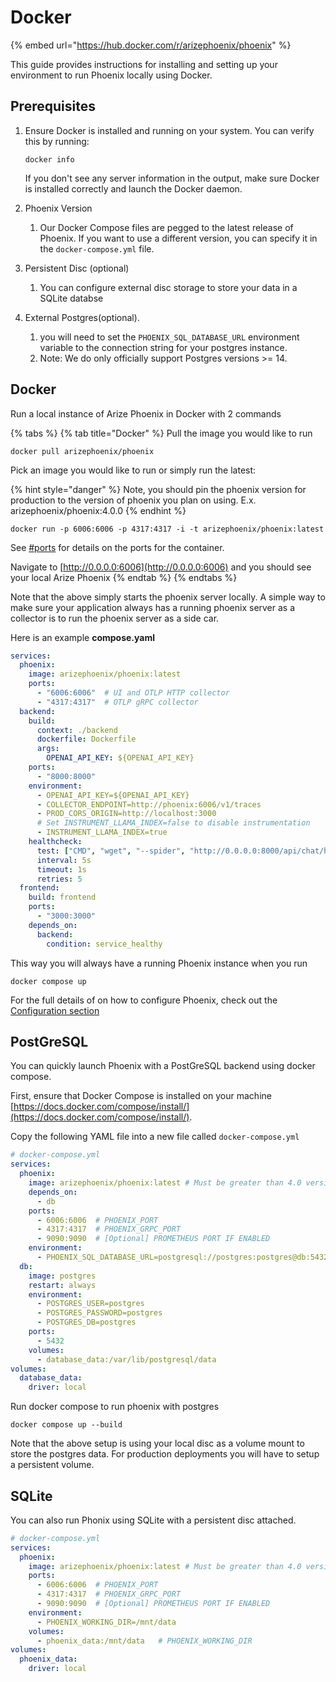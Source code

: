 # Docker

{% embed url="https://hub.docker.com/r/arizephoenix/phoenix" %}

This guide provides instructions for installing and setting up your environment to run Phoenix locally using Docker.

## Prerequisites

1.  Ensure Docker is installed and running on your system. You can verify this by running:

    ```
    docker info
    ```

    If you don't see any server information in the output, make sure Docker is installed correctly and launch the Docker daemon.
2. Phoenix Version
   1. Our Docker Compose files are pegged to the latest release of Phoenix. If you want to use a different version, you can specify it in the `docker-compose.yml` file.
3. Persistent Disc (optional)
   1. You can configure external disc storage to store your data in a SQLite databse
4. External Postgres(optional).
   1. you will need to set the `PHOENIX_SQL_DATABASE_URL` environment variable to the connection string for your postgres instance.
   2. Note: We do only officially support Postgres versions >= 14.

## Docker

Run a local instance of Arize Phoenix in Docker with 2 commands

{% tabs %}
{% tab title="Docker" %}
Pull the image you would like to run

```
docker pull arizephoenix/phoenix
```

Pick an image you would like to run or simply run the latest:

{% hint style="danger" %}
Note, you should pin the phoenix version for production to the version of phoenix you plan on using. E.x. arizephoenix/phoenix:4.0.0
{% endhint %}

```
docker run -p 6006:6006 -p 4317:4317 -i -t arizephoenix/phoenix:latest
```

See [#ports](../setup/configuration.md#ports "mention") for details on the ports for the container.

Navigate to [http://0.0.0.0:6006](http://0.0.0.0:6006) and you should see your local Arize Phoenix
{% endtab %}
{% endtabs %}

Note that the above simply starts the phoenix server locally. A simple way to make sure your application always has a running phoenix server as a collector is to run the phoenix server as a side car.

Here is an example **compose.yaml**

```yaml
services:
  phoenix:
    image: arizephoenix/phoenix:latest
    ports:
      - "6006:6006"  # UI and OTLP HTTP collector
      - "4317:4317"  # OTLP gRPC collector
  backend:
    build:
      context: ./backend
      dockerfile: Dockerfile
      args:
        OPENAI_API_KEY: ${OPENAI_API_KEY}
    ports:
      - "8000:8000"
    environment:
      - OPENAI_API_KEY=${OPENAI_API_KEY}
      - COLLECTOR_ENDPOINT=http://phoenix:6006/v1/traces
      - PROD_CORS_ORIGIN=http://localhost:3000
      # Set INSTRUMENT_LLAMA_INDEX=false to disable instrumentation
      - INSTRUMENT_LLAMA_INDEX=true
    healthcheck:
      test: ["CMD", "wget", "--spider", "http://0.0.0.0:8000/api/chat/healthcheck"]
      interval: 5s
      timeout: 1s
      retries: 5
  frontend:
    build: frontend
    ports:
      - "3000:3000"
    depends_on:
      backend:
        condition: service_healthy
```

This way you will always have a running Phoenix instance when you run

```
docker compose up
```

For the full details of on how to configure Phoenix, check out the [Configuration section](../setup/configuration.md)

## PostGreSQL

You can quickly launch Phoenix with a PostGreSQL backend using docker compose.

First, ensure that Docker Compose is installed on your machine [https://docs.docker.com/compose/install/](https://docs.docker.com/compose/install/).

Copy the following YAML file into a new file called `docker-compose.yml`

```yaml
# docker-compose.yml
services:
  phoenix:
    image: arizephoenix/phoenix:latest # Must be greater than 4.0 version to work
    depends_on:
      - db
    ports:
      - 6006:6006  # PHOENIX_PORT
      - 4317:4317  # PHOENIX_GRPC_PORT
      - 9090:9090  # [Optional] PROMETHEUS PORT IF ENABLED
    environment:
      - PHOENIX_SQL_DATABASE_URL=postgresql://postgres:postgres@db:5432/postgres
  db:
    image: postgres
    restart: always
    environment:
      - POSTGRES_USER=postgres
      - POSTGRES_PASSWORD=postgres
      - POSTGRES_DB=postgres
    ports:
      - 5432
    volumes:
      - database_data:/var/lib/postgresql/data
volumes:
  database_data:
    driver: local
```

Run docker compose to run phoenix with postgres

```
docker compose up --build
```

Note that the above setup is using your local disc as a volume mount to store the postgres data. For production deployments you will have to setup a persistent volume.

## SQLite

You can also run Phonix using SQLite with a persistent disc attached.

```yaml
# docker-compose.yml
services:
  phoenix:
    image: arizephoenix/phoenix:latest # Must be greater than 4.0 version to work
    ports:
      - 6006:6006  # PHOENIX_PORT
      - 4317:4317  # PHOENIX_GRPC_PORT
      - 9090:9090  # [Optional] PROMETHEUS PORT IF ENABLED
    environment:
      - PHOENIX_WORKING_DIR=/mnt/data
    volumes:
      - phoenix_data:/mnt/data   # PHOENIX_WORKING_DIR
volumes:
  phoenix_data:
    driver: local
```
